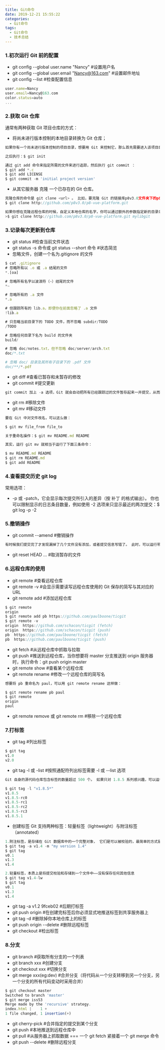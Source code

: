```yaml
---
title: Git命令
date: 2019-12-21 15:55:22
categories:
  - Git命令
tags:
  - Git命令
  - 技术总结
---
```


### 1.初次运行 Git 前的配置

- git config --global user.name "Nancy" #设置用户名
- git config --global user.email "Nancy@163.com" #设置邮件地址
- git config --list #检查配置信息

```javascript
user.name=Nancy
user.email=Nancy@163.com
color.status=auto
...
```

<!--more-->

### 2.获取 Git 仓库

通常有两种获取 Git 项目仓库的方式：

- 将尚未进行版本控制的本地目录转换为 Git 仓库；

```javascript
如果你有一个尚未进行版本控制的项目目录，想要用 Git 来控制它，那么首先需要进入该项目目录中：$ cd /c/user/my_project

之后执行：$ git init

通过 git add 命令来指定所需的文件来进行追踪，然后执行 git commit ：
$ git add *.c
$ git add LICENSE
$ git commit -m 'initial project version'
```

- 从其它服务器 克隆 一个已存在的 Git 仓库。

```javascript
克隆仓库的命令是 git clone <url> 。 比如，要克隆 Git 的链接库p8v3.0文件夹下的p8-vue-platform，可以用下面的命令：
$ git clone http://github.com/p8v3.0/p8-vue-platform.git

如果你想在克隆远程仓库的时候，自定义本地仓库的名字，你可以通过额外的参数指定新的目录名：
>$ git clone http://github.com/p8v3.0/p8-vue-platform.git mylibgit
```

### 3.记录每次更新到仓库

- git status #检查当前文件状态
- git status -s 命令或 git status --short 命令 #状态简览
- 忽略文件，创建一个名为.gitignore 的文件

```javascript
$ cat .gitignore
# 忽略所有以 .o 或 .a 结尾的文件
*.[oa]

# 忽略所有名字以波浪符（~）结尾的文件
*~

# 忽略所有的 .a 文件
*.a

# 但跟踪所有的 lib.a，即便你在前面忽略了 .a 文件
!lib.a

# 只忽略当前目录下的 TODO 文件，而不忽略 subdir/TODO
/TODO

# 忽略任何目录下名为 build 的文件夹
build/

# 忽略 doc/notes.txt，但不忽略 doc/server/arch.txt
doc/*.txt

# 忽略 doc/ 目录及其所有子目录下的 .pdf 文件
doc/**/*.pdf
```

- git diff #查看已暂存和未暂存的修改
- git commit #提交更新

```javascript
git commit 加上 -a 选项，Git 就会自动把所有已经跟踪过的文件暂存起来一并提交，从而跳过 git add 步骤
```

- git rm #移除文件
- git mv #移动文件

```javascript
要在 Git 中对文件改名，可以这么做：

$ git mv file_from file_to

关于重命名操作：$ git mv README.md README

其实，运行 git mv 就相当于运行了下面三条命令：

$ mv README.md README
$ git rm README.md
$ git add README
```

### 4.查看提交历史 git log

常用选项：

- -p 或 -patch，它会显示每次提交所引入的差异（按 补丁 的格式输出）。 你也可以限制显示的日志条目数量，例如使用 -2 选项来只显示最近的两次提交：$ git log -p -2

### 5.撤销操作

- git commit --amend #撤销操作

```javascript
有时候我们提交完了才发现漏掉了几个文件没有添加，或者提交信息写错了。 此时，可以运行带有 --amend 选项的提交命令来重新提交
```

- git reset HEAD <file>... #取消暂存的文件

### 6.远程仓库的使用

- git remote #查看远程仓库
- git remote -v #会显示需要读写远程仓库使用的 Git 保存的简写与其对应的 URL
- git remote add <shortname> <url> #添加远程仓库

```javascript
$ git remote
origin
$ git remote add pb https://github.com/paulboone/ticgit
$ git remote -v
origin	https://github.com/schacon/ticgit (fetch)
origin	https://github.com/schacon/ticgit (push)
pb	https://github.com/paulboone/ticgit (fetch)
pb	https://github.com/paulboone/ticgit (push)
```

- git fetch <remote> #从远程仓库中抓取与拉取
- git push <remote> <branch> #推送到远程仓库，当你想要将 master 分支推送到 origin 服务器时，执行命令：git push origin master
- git remote show <remote> #查看某个远程仓库
- git remote rename #修改一个远程仓库的简写名

```javascript
想要将 pb 重命名为 paul，可以用 git remote rename 这样做：

$ git remote rename pb paul
$ git remote
origin
paul
```

- git remote remove 或 git remote rm #移除一个远程仓库

### 7.打标签

- git tag #列出标签

```javascript
$ git tag
v1.0
v2.0
```

- git tag -l 或 -list #按照通配符列出标签需要 -l 或 --list 选项

```javascript
Git 自身的源代码仓库包含标签的数量超过 500 个。 如果只对 1.8.5 系列感兴趣，可以运行：

$ git tag -l "v1.8.5*"
v1.8.5
v1.8.5-rc0
v1.8.5-rc1
v1.8.5-rc2
v1.8.5-rc3
v1.8.5.1
```

- 创建标签 Git 支持两种标签：轻量标签（lightweight）与附注标签（annotated）

```javascript
1.附注标签，是存储在 Git 数据库中的一个完整对象， 它们是可以被校验的，最简单的方式是当你在运行 tag 命令时指定 -a 选项
$ git tag -a v1.4 -m "my version 1.4"
$ git tag
v0.1
v1.3
v1.4

2.轻量标签，本质上是将提交校验和存储到一个文件中——没有保存任何其他信息
$ git tag v1.4-lw
$ git tag
v0.1
v1.3
v1.4
```

- git tag -a v1.2 9fceb02 #后期打标签
- git push origin <tagname> #在创建完标签后你必须显式地推送标签到共享服务器上
- git tag -d <tagname> #删除掉你本地仓库上的标签
- git push origin --delete <tagname> #删除远程标签
- git checkout <tagname> #检出标签

### 8.分支

- git branch #获取所有分支的一个列表
- git branch xxx #创建分支
- git checkout xxx #切换分支
- git merge xxx(eg:dev) #合并分支（将代码从一个分支转移到另一个分支，另一个分支的所有代码变动时采用合并）

```javascript
$ git checkout master
Switched to branch 'master'
$ git merge iss53
Merge made by the 'recursive' strategy.
index.html |    1 +
1 file changed, 1 insertion(+)
```

- git cherry-pick <commitHash> #合并指定的提交到某个分支
- git push <remote> <branch> #本地推送到远程仓库中
- git pull #从服务器上抓取数据 === 一个 git fetch 紧接着一个 git merge 命令
- git push <remote> --delete <branch> #删除远程分支
